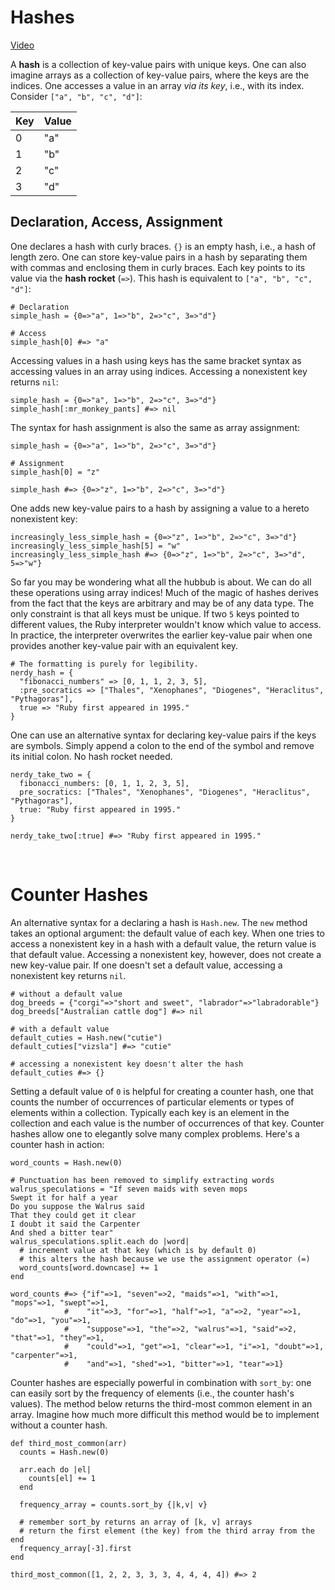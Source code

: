 # Hashes

[Video](https://player.vimeo.com/video/198425170?rel=0&amp;autoplay=1)

A **hash** is a collection of key-value pairs with unique keys. One can also imagine arrays as a collection of key-value pairs, where the keys are the indices. One accesses a value in an array _via its key_, i.e., with its index. Consider `["a", "b", "c", "d"]`:

<table>

<thead>

<tr>

<th>Key</th>

<th>Value</th>

</tr>

</thead>

<tbody>

<tr>

<td>0</td>

<td>"a"</td>

</tr>

<tr>

<td>1</td>

<td>"b"</td>

</tr>

<tr>

<td>2</td>

<td>"c"</td>

</tr>

<tr>

<td>3</td>

<td>"d"</td>

</tr>

</tbody>

</table>

## Declaration, Access, Assignment

One declares a hash with curly braces. `{}` is an empty hash, i.e., a hash of length zero. One can store key-value pairs in a hash by separating them with commas and enclosing them in curly braces. Each key points to its value via the **hash rocket** (`=>`). This hash is equivalent to `["a", "b", "c", "d"]`:

    # Declaration
    simple_hash = {0=>"a", 1=>"b", 2=>"c", 3=>"d"}

    # Access
    simple_hash[0] #=> "a"

Accessing values in a hash using keys has the same bracket syntax as accessing values in an array using indices. Accessing a nonexistent key returns `nil`:

    simple_hash = {0=>"a", 1=>"b", 2=>"c", 3=>"d"}
    simple_hash[:mr_monkey_pants] #=> nil

The syntax for hash assignment is also the same as array assignment:

    simple_hash = {0=>"a", 1=>"b", 2=>"c", 3=>"d"}

    # Assignment
    simple_hash[0] = "z"

    simple_hash #=> {0=>"z", 1=>"b", 2=>"c", 3=>"d"}

One adds new key-value pairs to a hash by assigning a value to a hereto nonexistent key:

    increasingly_less_simple_hash = {0=>"z", 1=>"b", 2=>"c", 3=>"d"}
    increasingly_less_simple_hash[5] = "w"
    increasingly_less_simple_hash #=> {0=>"z", 1=>"b", 2=>"c", 3=>"d", 5=>"w"}

So far you may be wondering what all the hubbub is about. We can do all these operations using array indices! Much of the magic of hashes derives from the fact that the keys are arbitrary and may be of any data type. The only constraint is that all keys must be unique. If two `5` keys pointed to different values, the Ruby interpreter wouldn't know which value to access. In practice, the interpreter overwrites the earlier key-value pair when one provides another key-value pair with an equivalent key.

    # The formatting is purely for legibility.
    nerdy_hash = {
      "fibonacci_numbers" => [0, 1, 1, 2, 3, 5],
      :pre_socratics => ["Thales", "Xenophanes", "Diogenes", "Heraclitus", "Pythagoras"],
      true => "Ruby first appeared in 1995."
    }

One can use an alternative syntax for declaring key-value pairs if the keys are symbols. Simply append a colon to the end of the symbol and remove its initial colon. No hash rocket needed.

    nerdy_take_two = {
      fibonacci_numbers: [0, 1, 1, 2, 3, 5],
      pre_socratics: ["Thales", "Xenophanes", "Diogenes", "Heraclitus", "Pythagoras"],
      true: "Ruby first appeared in 1995."
    }

    nerdy_take_two[:true] #=> "Ruby first appeared in 1995."

<br />

# Counter Hashes

An alternative syntax for a declaring a hash is `Hash.new`. The `new` method takes an optional argument: the default value of each key. When one tries to access a nonexistent key in a hash with a default value, the return value is that default value. Accessing a nonexistent key, however, does not create a new key-value pair. If one doesn't set a default value, accessing a nonexistent key returns `nil`.

    # without a default value
    dog_breeds = {"corgi"=>"short and sweet", "labrador"=>"labradorable"}
    dog_breeds["Australian cattle dog"] #=> nil

    # with a default value
    default_cuties = Hash.new("cutie")
    default_cuties["vizsla"] #=> "cutie"

    # accessing a nonexistent key doesn't alter the hash
    default_cuties #=> {}

Setting a default value of `0` is helpful for creating a counter hash, one that counts the number of occurrences of particular elements or types of elements within a collection. Typically each key is an element in the collection and each value is the number of occurrences of that key. Counter hashes allow one to elegantly solve many complex problems. Here's a counter hash in action:

    word_counts = Hash.new(0)

    # Punctuation has been removed to simplify extracting words
    walrus_speculations = "If seven maids with seven mops
    Swept it for half a year
    Do you suppose the Walrus said
    That they could get it clear
    I doubt it said the Carpenter
    And shed a bitter tear"
    walrus_speculations.split.each do |word|
      # increment value at that key (which is by default 0)
      # this alters the hash because we use the assignment operator (=)
      word_counts[word.downcase] += 1
    end

    word_counts #=> {"if"=>1, "seven"=>2, "maids"=>1, "with"=>1, "mops"=>1, "swept"=>1,
                #    "it"=>3, "for"=>1, "half"=>1, "a"=>2, "year"=>1, "do"=>1, "you"=>1,
                #    "suppose"=>1, "the"=>2, "walrus"=>1, "said"=>2, "that"=>1, "they"=>1,
                #    "could"=>1, "get"=>1, "clear"=>1, "i"=>1, "doubt"=>1, "carpenter"=>1,
                #    "and"=>1, "shed"=>1, "bitter"=>1, "tear"=>1}

Counter hashes are especially powerful in combination with `sort_by`: one can easily sort by the frequency of elements (i.e., the counter hash's values). The method below returns the third-most common element in an array. Imagine how much more difficult this method would be to implement without a counter hash.

    def third_most_common(arr)
      counts = Hash.new(0)

      arr.each do |el|
        counts[el] += 1
      end

      frequency_array = counts.sort_by {|k,v| v}

      # remember sort_by returns an array of [k, v] arrays
      # return the first element (the key) from the third array from the end
      frequency_array[-3].first
    end

    third_most_common([1, 2, 2, 3, 3, 3, 4, 4, 4, 4]) #=> 2

<br />